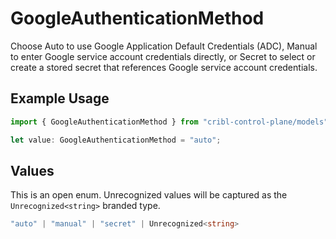 # GoogleAuthenticationMethod

Choose Auto to use Google Application Default Credentials (ADC), Manual to enter Google service account credentials directly, or Secret to select or create a stored secret that references Google service account credentials.

## Example Usage

```typescript
import { GoogleAuthenticationMethod } from "cribl-control-plane/models";

let value: GoogleAuthenticationMethod = "auto";
```

## Values

This is an open enum. Unrecognized values will be captured as the `Unrecognized<string>` branded type.

```typescript
"auto" | "manual" | "secret" | Unrecognized<string>
```